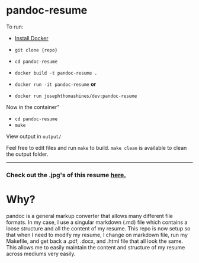 # pandoc-resume

To run:

- [Install Docker](https://www.docker.com/)
- `git clone {repo}`
- `cd pandoc-resume`

- `docker build -t pandoc-resume .`
- `docker run -it pandoc-resume`
__or__
- `docker run josephthomashines/dev:pandoc-resume`

Now in the container"

- `cd pandoc-resume`
- `make`

View output in `output/`

Feel free to edit files and run `make` to build.
`make clean` is available to clean the output folder.

---

### Check out the .jpg's of this resume [here.](https://josephthomashines.com/#resume "My Resume")

# Why?

pandoc is a general markup converter that allows many different file formats.
In my case, I use a singular markdown (.md) file which contains a loose structure and all the content of my resume.
This repo is now setup so that when I need to modify my resume, I change on markdown file, run my Makefile, and get back a .pdf, .docx, and .html file that all look the same.
This allows me to easily maintain the content and structure of my resume across mediums very easily.



